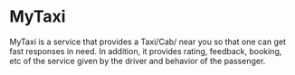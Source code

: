 MyTaxi
======

MyTaxi is a service that provides a Taxi/Cab/ near you so that one can get fast responses in need. In addition, it provides rating, feedback, booking, etc of the service given by the driver and behavior of the passenger.
